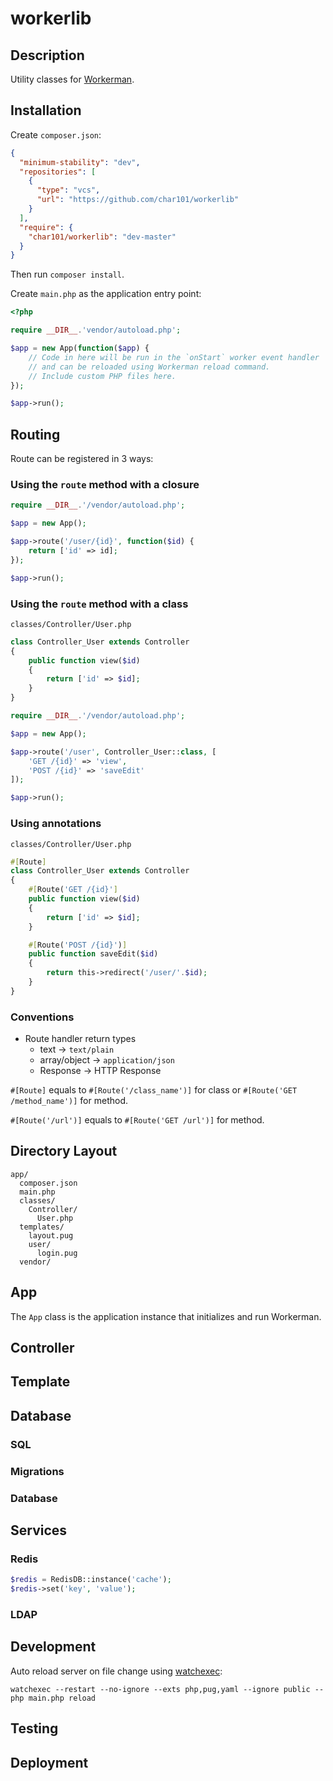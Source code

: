 # workerlib

## Description

Utility classes for [Workerman](https://github.com/walkor/Workerman/).

## Installation

Create `composer.json`:
```json
{
  "minimum-stability": "dev",
  "repositories": [
    {
      "type": "vcs",
      "url": "https://github.com/char101/workerlib"
    }
  ],
  "require": {
    "char101/workerlib": "dev-master"
  }
}
```

Then run `composer install`.

Create `main.php` as the application entry point:
```php
<?php

require __DIR__.'vendor/autoload.php';

$app = new App(function($app) {
    // Code in here will be run in the `onStart` worker event handler
    // and can be reloaded using Workerman reload command.
    // Include custom PHP files here.
});

$app->run();
```


## Routing

Route can be registered in 3 ways:

### Using the `route` method with a closure

```php
require __DIR__.'/vendor/autoload.php';

$app = new App();

$app->route('/user/{id}', function($id) {
    return ['id' => id];
});

$app->run();
```

### Using the `route` method with a class

`classes/Controller/User.php`

```php
class Controller_User extends Controller
{
    public function view($id)
    {
        return ['id' => $id];
    }
}
```

```php
require __DIR__.'/vendor/autoload.php';

$app = new App();

$app->route('/user', Controller_User::class, [
    'GET /{id}' => 'view',
    'POST /{id}' => 'saveEdit'
]);

$app->run();
```

### Using annotations

`classes/Controller/User.php`

```php
#[Route]
class Controller_User extends Controller
{
    #[Route('GET /{id}']
    public function view($id)
    {
        return ['id' => $id];
    }

    #[Route('POST /{id}')]
    public function saveEdit($id)
    {
        return this->redirect('/user/'.$id);
    }
}
```

### Conventions

* Route handler return types
  * text -> `text/plain`
  * array/object -> `application/json`
  * Response -> HTTP Response

`#[Route]` equals to `#[Route('/class_name')]` for class or `#[Route('GET /method_name')]` for
method.

`#[Route('/url')]` equals to `#[Route('GET /url')]` for method.

## Directory Layout

```
app/
  composer.json
  main.php
  classes/
    Controller/
      User.php
  templates/
    layout.pug
    user/
      login.pug
  vendor/
```

## App

The `App` class is the application instance that initializes and run Workerman.

## Controller

## Template

## Database
    
### SQL

### Migrations

### Database

## Services

### Redis

```php
$redis = RedisDB::instance('cache');
$redis->set('key', 'value');
```

### LDAP

## Development

Auto reload server on file change using [watchexec](https://github.com/watchexec/watchexec):
```
watchexec --restart --no-ignore --exts php,pug,yaml --ignore public -- php main.php reload
```

## Testing

## Deployment
